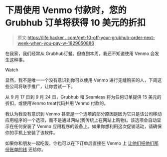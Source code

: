 # 下周使用 Venmo 付款时，您的 Grubhub 订单将获得 10 美元的折扣

> 原文:[https://life hacker . com/get-10-off-your-grubhub-order-next-week-when-you-pay-w-1829050886](https://lifehacker.com/get-10-off-your-grubhub-order-next-week-when-you-pay-w-1829050886)

在我家，我们经常从 Grubhub订餐。但直到本周，我还不知道使用 Venmo 会发生这种事。

Watch

显然，我不是唯一一个没有意识到你可以使用 Venmo 进行无缝购买的人，下周这些公司将联手推广，让你尝试一下。

从 9 月 17 日到 9 月 24 日，Grubhub 和 Seamless 将为任何订单提供 15 美元的折扣，或使用Venmo treat代码并用 Venmo 付款的。

我认为我没有意识到 Venmo 甚至是一个选项的部分原因是因为它只是该公司移动应用程序的一个选项，而不是通过网站(我传统上在网站上购物)。该选项会自动显示在任何安装了 Venmo 应用程序的设备上。如果你想利用这次促销活动，请确保你的手机上安装了该软件。

如果你和朋友一起吃饭，你也可以在下订单后直接在 Venmo 上 [让他们把他们那份账单的钱](https://lifehacker.com/how-to-use-venmo-to-split-your-food-delivery-bill-on-gr-1825327164) 还给你。